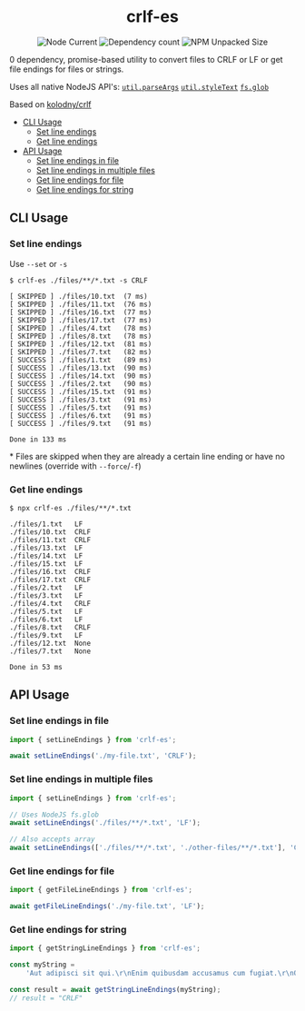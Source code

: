 <h1 align="center">
    crlf-es
</h1>

<p align="center">
    <img alt="Node Current" src="https://img.shields.io/node/v/crlf-es">
    <img alt="Dependency count" src="https://badgen.net/bundlephobia/dependency-count/crlf-es" />
    <img alt="NPM Unpacked Size" src="https://img.shields.io/npm/unpacked-size/crlf-es">
</p>

0 dependency, promise-based utility to convert files to CRLF or LF or get file endings for files or strings.

Uses all native NodeJS API's: [`util.parseArgs`](https://nodejs.org/api/util.html#utilparseargsconfig) [`util.styleText`](https://nodejs.org/api/util.html#utilstyletextformat-text-options) [`fs.glob`](https://nodejs.org/api/fs.html#fspromisesglobpattern-options)

Based on [kolodny/crlf](https://github.com/kolodny/crlf)

- [CLI Usage](#cli-usage)
  - [Set line endings](#set-line-endings)
  - [Get line endings](#get-line-endings)
- [API Usage](#api-usage)
  - [Set line endings in file](#set-line-endings-in-file)
  - [Set line endings in multiple files](#set-line-endings-in-multiple-files)
  - [Get line endings for file](#get-line-endings-for-file)
  - [Get line endings for string](#get-line-endings-for-string)

## CLI Usage

### Set line endings

Use `--set` or `-s`

```
$ crlf-es ./files/**/*.txt -s CRLF

[ SKIPPED ] ./files/10.txt  (7 ms)
[ SKIPPED ] ./files/11.txt  (76 ms)
[ SKIPPED ] ./files/16.txt  (77 ms)
[ SKIPPED ] ./files/17.txt  (77 ms)
[ SKIPPED ] ./files/4.txt   (78 ms)
[ SKIPPED ] ./files/8.txt   (78 ms)
[ SKIPPED ] ./files/12.txt  (81 ms)
[ SKIPPED ] ./files/7.txt   (82 ms)
[ SUCCESS ] ./files/1.txt   (89 ms)
[ SUCCESS ] ./files/13.txt  (90 ms)
[ SUCCESS ] ./files/14.txt  (90 ms)
[ SUCCESS ] ./files/2.txt   (90 ms)
[ SUCCESS ] ./files/15.txt  (91 ms)
[ SUCCESS ] ./files/3.txt   (91 ms)
[ SUCCESS ] ./files/5.txt   (91 ms)
[ SUCCESS ] ./files/6.txt   (91 ms)
[ SUCCESS ] ./files/9.txt   (91 ms)

Done in 133 ms
```

\* Files are skipped when they are already a certain line ending or have no newlines (override with `--force`/`-f`)

### Get line endings

```
$ npx crlf-es ./files/**/*.txt

./files/1.txt   LF
./files/10.txt  CRLF
./files/11.txt  CRLF
./files/13.txt  LF
./files/14.txt  LF
./files/15.txt  LF
./files/16.txt  CRLF
./files/17.txt  CRLF
./files/2.txt   LF
./files/3.txt   LF
./files/4.txt   CRLF
./files/5.txt   LF
./files/6.txt   LF
./files/8.txt   CRLF
./files/9.txt   LF
./files/12.txt  None
./files/7.txt   None

Done in 53 ms
```

## API Usage

### Set line endings in file

```ts
import { setLineEndings } from 'crlf-es';

await setLineEndings('./my-file.txt', 'CRLF');
```

### Set line endings in multiple files

```ts
import { setLineEndings } from 'crlf-es';

// Uses NodeJS fs.glob
await setLineEndings('./files/**/*.txt', 'LF');

// Also accepts array
await setLineEndings(['./files/**/*.txt', './other-files/**/*.txt'], 'CRLF');
```

### Get line endings for file

```ts
import { getFileLineEndings } from 'crlf-es';

await getFileLineEndings('./my-file.txt', 'LF');
```

### Get line endings for string

```ts
import { getStringLineEndings } from 'crlf-es';

const myString =
    'Aut adipisci sit qui.\r\nEnim quibusdam accusamus cum fugiat.\r\nOfficiis qui veritatis facilis sint tempora impedit';

const result = await getStringLineEndings(myString);
// result = "CRLF"
```
